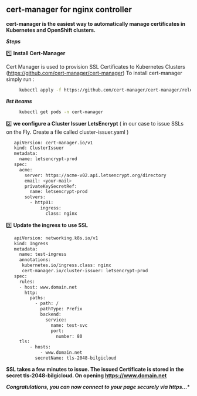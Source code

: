 ## cert-manager for nginx controller

  **cert-manager is the easiest way to automatically manage certificates in Kubernetes and OpenShift clusters.**
  
***Steps***

   1️⃣ **Install Cert-Manager** 
   
   Cert Manager is used to provision SSL Certificates to Kubernetes Clusters (https://github.com/cert-manager/cert-manager)
           To install cert-manager simply run :
     
   ```bash 
        kubectl apply -f https://github.com/cert-manager/cert-manager/releases/download/v1.15.3/cert-manager.yaml
   ```

   ***list iteams*** 

   ```bash    
        kubectl get pods -n cert-manager
   ```
  
   2️⃣ **we configure a Cluster Issuer LetsEncrypt** ( in our case to issue SSLs on the Fly. Create a file called cluster-issuer.yaml )

   ```bash   
      apiVersion: cert-manager.io/v1
      kind: ClusterIssuer
      metadata:
        name: letsencrypt-prod
      spec:
        acme:
          server: https://acme-v02.api.letsencrypt.org/directory
          email: <your-mail>
          privateKeySecretRef:
            name: letsencrypt-prod
          solvers:
            - http01:
                ingress:
                  class: nginx
   ```

   3️⃣ **Update the ingress to use SSL**
   
   
   ```bash   
      apiVersion: networking.k8s.io/v1
      kind: Ingress
      metadata:
        name: test-ingress
        annotations:
         kubernetes.io/ingress.class: nginx
         cert-manager.io/cluster-issuer: letsencrypt-prod
      spec:
        rules:
        - host: www.domain.net
          http:
            paths:
              - path: /
                pathType: Prefix
                backend:
                  service:
                    name: test-svc
                    port:
                      number: 80            
        tls:
            - hosts:
                - www.domain.net
              secretName: tls-2048-bilgicloud
   ```

**SSL takes a few minutes to issue. The issued Certificate is stored in the secret tls-2048-bilgicloud. On opening https://www.domain.net**

***Congratulations, you can now connect to your page securely via https…****
